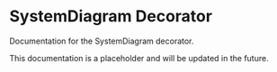 # SystemDiagram Decorator

Documentation for the SystemDiagram decorator.

This documentation is a placeholder and will be updated in the future.
